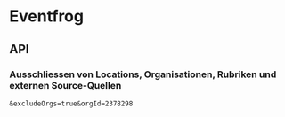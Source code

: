 # Eventfrog

## API 

### Ausschliessen von Locations, Organisationen, Rubriken und externen Source-Quellen

``` 
&excludeOrgs=true&orgId=2378298
```

